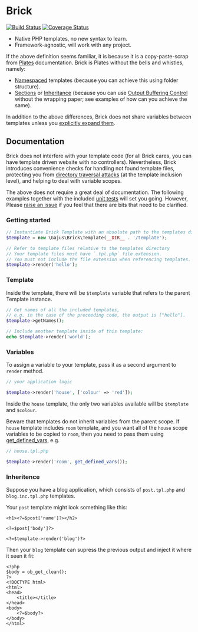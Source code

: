 # Brick

[![Build Status](https://travis-ci.org/gajus/brick.png?branch=master)](https://travis-ci.org/gajus/brick)
[![Coverage Status](https://coveralls.io/repos/gajus/brick/badge.png)](https://coveralls.io/r/gajus/brick)

* Native PHP templates, no new syntax to learn.
* Framework-agnostic, will work with any project.

If the above definition seems familiar, it is because it is a copy-paste-scrap from [Plates](http://platesphp.com/) documentation. Brick is Plates without the bells and whistles, namely:

* [Namespaced](http://platesphp.com/folders/) templates (because you can achieve this using folder structure).
* [Sections](http://platesphp.com/sections/) or [Inheritance](http://platesphp.com/inheritance/) (because you can use [Output Buffering Control](http://uk3.php.net/manual/en/book.outcontrol.php) without the wrapping paper; see examples of how can you achieve the same).

In addition to the above differences, Brick does not share variables between templates unless you [explicitly expand them](#variables).

## Documentation

Brick does not interfere with your template code (for all Brick cares, you can have template driven website with no controllers). Nevertheless, Brick introduces convenience checks for handling not found template files, protecting you from [directory traversal attacks](http://en.wikipedia.org/wiki/Directory_traversal_attack) (at the template inclusion level), and helping to deal with variable scopes.

The above does not require a great deal of documentation. The following examples together with the included [unit tests](tests/TemplateTest.php) will set you going. However, Please [raise an issue](https://github.com/gajus/brick/issues) if you feel that there are bits that need to be clarified.

### Getting started

```php
// Instantiate Brick Template with an absolute path to the templates directory:
$template = new \Gajus\Brick\Template(__DIR__ . '/template');

// Refer to template files relative to the templates directory
// Your template files must have `.tpl.php` file extension.
// You must not include the file extension when referencing templates.
$template->render('hello');
```

### Template

Inside the template, there will be `$template` variable that refers to the parent Template instance.

```php
// Get names of all the included templates,
// e.g. in the case of the preceeding code, the output is ["hello"].
$template->getNames();

// Include another template inside of this template:
echo $template->render('world');
```

### Variables

To assign a variable to your template, pass it as a second argument to `render` method.

```php
// your application logic

$template->render('house', ['colour' => 'red']);
```

Inside the `house` template, the only two variables available will be `$template` and `$colour`.

Beware that templates do not inherit variables from the parent scope. If `house` template includes `room` template, and you want all of the `house` scope variables to be copied to `room`, then you need to pass them using [get_defined_vars](http://php.net/get_defined_vars), e.g.

```php
// house.tpl.php

$template->render('room', get_defined_vars());
```

### Inheritence

Suppose you have a blog application, which consists of `post.tpl.php` and `blog.inc.tpl.php` templates.

Your `post` template might look something like this:

```
<h1><?=$post['name']?></h2>

<?=$post['body']?>

<?=$template->render('blog')?>
```

Then your `blog` template can supress the previous output and inject it where it seen it fit:

```
<?php
$body = ob_get_clean();
?>
<!DOCTYPE html>
<html>
<head>
    <title></title>
</head>
<body>
    <?=$body?>
</body>
</html>
```
